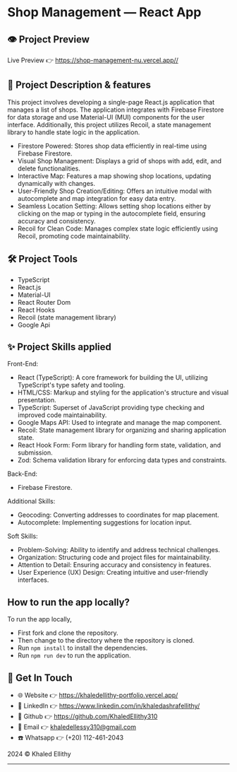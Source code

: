 # Shop Management — React App

## 👁️ Project Preview

Live Preview 👉 <https://shop-management-nu.vercel.app//>

## 📝 Project Description & features

This project involves developing a single-page React.js application that manages a list of shops. The application integrates with Firebase Firestore for data storage and use Material-UI (MUI) components for the user interface. Additionally, this project utilizes Recoil, a state management library to handle state logic in the application.

- Firestore Powered: Stores shop data efficiently in real-time using Firebase Firestore.
- Visual Shop Management: Displays a grid of shops with add, edit, and delete functionalities.
- Interactive Map: Features a map showing shop locations, updating dynamically with changes.
- User-Friendly Shop Creation/Editing: Offers an intuitive modal with autocomplete and map integration for easy data entry.
- Seamless Location Setting: Allows setting shop locations either by clicking on the map or typing in the autocomplete field, ensuring accuracy and consistency.
- Recoil for Clean Code: Manages complex state logic efficiently using Recoil, promoting code maintainability.

## 🛠️ Project Tools

- TypeScript
- React.js
- Material-UI
- React Router Dom
- React Hooks
- Recoil (state management library)
- Google Api

## ✨ Project Skills applied

Front-End:

- React (TypeScript): A core framework for building the UI, utilizing TypeScript's type safety and tooling.
- HTML/CSS: Markup and styling for the application's structure and visual presentation.
- TypeScript: Superset of JavaScript providing type checking and improved code maintainability.
- Google Maps API: Used to integrate and manage the map component.
- Recoil: State management library for organizing and sharing application state.
- React Hook Form: Form library for handling form state, validation, and submission.
- Zod: Schema validation library for enforcing data types and constraints.

  
Back-End:

- Firebase Firestore.
  
Additional Skills:

- Geocoding: Converting addresses to coordinates for map placement.
- Autocomplete: Implementing suggestions for location input.

Soft Skills:

- Problem-Solving: Ability to identify and address technical challenges.
- Organization: Structuring code and project files for maintainability.
- Attention to Detail: Ensuring accuracy and consistency in features.
- User Experience (UX) Design: Creating intuitive and user-friendly interfaces.

## How to run the app locally?

To run the app locally,

- First fork and clone the repository.
- Then change to the directory where the repository is cloned.
- Run `npm install` to install the dependencies.
- Run `npm run dev` to run the application.
  
## 👋 Get In Touch

- 🌐 Website 👉 <https://khaledellithy-portfolio.vercel.app/>
- 👔 LinkedIn 👉 <https://www.linkedin.com/in/khaledashrafellithy/>
- 🌟 Github 👉 <https://github.com/KhaledEllithy310>
- 📧 Email 👉 <khaledellessy310@gmail.com>
- ☎️ Whatsapp 👉 (+20) 112-461-2043

2024 © Khaled Ellithy
****
